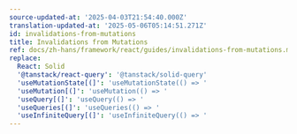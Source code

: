 ```yaml
---
source-updated-at: '2025-04-03T21:54:40.000Z'
translation-updated-at: '2025-05-06T05:14:51.271Z'
id: invalidations-from-mutations
title: Invalidations from Mutations
ref: docs/zh-hans/framework/react/guides/invalidations-from-mutations.md
replace:
  React: Solid
  '@tanstack/react-query': '@tanstack/solid-query'
  'useMutationState[(]': 'useMutationState(() => '
  'useMutation[(]': 'useMutation(() => '
  'useQuery[(]': 'useQuery(() => '
  'useQueries[(]': 'useQueries(() => '
  'useInfiniteQuery[(]': 'useInfiniteQuery(() => '
---
```


